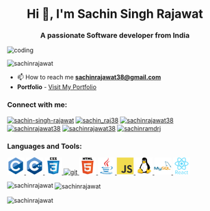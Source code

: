<h1 align="center">Hi 👋, I'm Sachin Singh Rajawat</h1>
<h3 align="center">A passionate Software developer from India</h3>

<img lign="right" alt="coding" width="400" src="https://camo.githubusercontent.com/4d9f5ecceb711eec6e2018f38a5677dc657c9738d4a65ba3b928c41c0a45b439/68747470733a2f2f6d69726f2e6d656469756d2e636f6d2f6d61782f313336302f302a37513379765349765f7430696f4a2d5a2e676966">

<p align="left"> <img src="https://komarev.com/ghpvc/?username=sachinrajawat&label=Profile%20views&color=0e75b6&style=flat" alt="sachinrajawat" /> </p>

- 📫 How to reach me **sachinrajawat38@gmail.com**
- **Portfolio** - <a href="https://sachinrajawat.netlify.app/" target="_blank">Visit My Portfolio</a>

<h3 align="left">Connect with me:</h3>
<p align="left">
<a href="https://linkedin.com/in/sachin-singh-rajawat" target="blank"><img align="center" src="https://raw.githubusercontent.com/rahuldkjain/github-profile-readme-generator/master/src/images/icons/Social/linked-in-alt.svg" alt="sachin-singh-rajawat" height="30" width="40" /></a>
<a href="https://www.codechef.com/users/sachin_raj38" target="blank"><img align="center" src="https://cdn.jsdelivr.net/npm/simple-icons@3.1.0/icons/codechef.svg" alt="sachin_raj38" height="30" width="40" /></a>
<a href="https://www.hackerrank.com/sachinrajawat38" target="blank"><img align="center" src="https://raw.githubusercontent.com/rahuldkjain/github-profile-readme-generator/master/src/images/icons/Social/hackerrank.svg" alt="sachinrajawat38" height="30" width="40" /></a>
<a href="https://codeforces.com/profile/sachinrajawat38" target="blank"><img align="center" src="https://raw.githubusercontent.com/rahuldkjain/github-profile-readme-generator/master/src/images/icons/Social/codeforces.svg" alt="sachinrajawat38" height="30" width="40" /></a>
<a href="https://www.leetcode.com/sachinrajawat38" target="blank"><img align="center" src="https://raw.githubusercontent.com/rahuldkjain/github-profile-readme-generator/master/src/images/icons/Social/leet-code.svg" alt="sachinrajawat38" height="30" width="40" /></a>
<a href="https://auth.geeksforgeeks.org/user/sachinramdrj" target="blank"><img align="center" src="https://raw.githubusercontent.com/rahuldkjain/github-profile-readme-generator/master/src/images/icons/Social/geeks-for-geeks.svg" alt="sachinramdrj" height="30" width="40" /></a>
</p>

<h3 align="left">Languages and Tools:</h3>
<p align="left"> <a href="https://www.cprogramming.com/" target="_blank" rel="noreferrer"> <img src="https://raw.githubusercontent.com/devicons/devicon/master/icons/c/c-original.svg" alt="c" width="40" height="40"/> </a> <a href="https://www.w3schools.com/cpp/" target="_blank" rel="noreferrer"> <img src="https://raw.githubusercontent.com/devicons/devicon/master/icons/cplusplus/cplusplus-original.svg" alt="cplusplus" width="40" height="40"/> </a> <a href="https://www.w3schools.com/css/" target="_blank" rel="noreferrer"> <img src="https://raw.githubusercontent.com/devicons/devicon/master/icons/css3/css3-original-wordmark.svg" alt="css3" width="40" height="40"/> </a> <a href="https://git-scm.com/" target="_blank" rel="noreferrer"> <img src="https://www.vectorlogo.zone/logos/git-scm/git-scm-icon.svg" alt="git" width="40" height="40"/> </a> <a href="https://www.w3.org/html/" target="_blank" rel="noreferrer"> <img src="https://raw.githubusercontent.com/devicons/devicon/master/icons/html5/html5-original-wordmark.svg" alt="html5" width="40" height="40"/> </a> <a href="https://www.java.com" target="_blank" rel="noreferrer"> <img src="https://raw.githubusercontent.com/devicons/devicon/master/icons/java/java-original.svg" alt="java" width="40" height="40"/> </a> <a href="https://developer.mozilla.org/en-US/docs/Web/JavaScript" target="_blank" rel="noreferrer"> <img src="https://raw.githubusercontent.com/devicons/devicon/master/icons/javascript/javascript-original.svg" alt="javascript" width="40" height="40"/> </a> <a href="https://www.linux.org/" target="_blank" rel="noreferrer"> <img src="https://raw.githubusercontent.com/devicons/devicon/master/icons/linux/linux-original.svg" alt="linux" width="40" height="40"/> </a> <a href="https://www.mysql.com/" target="_blank" rel="noreferrer"> <img src="https://raw.githubusercontent.com/devicons/devicon/master/icons/mysql/mysql-original-wordmark.svg" alt="mysql" width="40" height="40"/> </a> <a href="https://reactjs.org/" target="_blank" rel="noreferrer"> <img src="https://raw.githubusercontent.com/devicons/devicon/master/icons/react/react-original-wordmark.svg" alt="react" width="40" height="40"/> </a> </p>

<p><img align="left" src="https://github-readme-stats.vercel.app/api/top-langs?username=sachinrajawat&show_icons=true&locale=en&layout=compact" alt="sachinrajawat" /></p>

<p>&nbsp;<img align="center" src="https://github-readme-stats.vercel.app/api?username=sachinrajawat&show_icons=true&locale=en" alt="sachinrajawat" /></p>

<p><img align="center" src="https://github-readme-streak-stats.herokuapp.com/?user=sachinrajawat&" alt="sachinrajawat" /></p>
